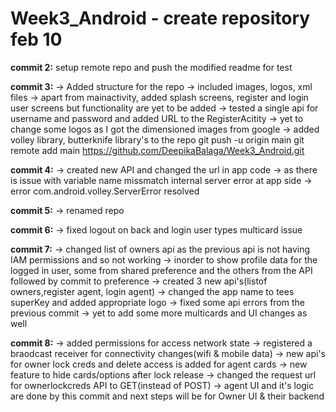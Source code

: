# Week3_Android - create repository feb 10
**commit 2:** setup remote repo and push the modified readme for test

**commit 3:**
        -> Added structure for the repo
        -> included images, logos, xml files
        -> apart from mainactivity, added splash screens, register and login user screens but functionality are yet to be added
        -> tested a single api for username and password and added URL to the RegisterAcitity
        -> yet to change some logos as I got the dimensioned images from google
	-> added volley library, butterknife library's to the repo
git push -u origin main
git remote add main https://github.com/DeepikaBalaga/Week3_Android.git

**commit 4:**
        -> created new API and changed the url in app code
        -> as there is issue with variable name missmatch internal server error at app side
        -> error com.android.volley.ServerError resolved

**commit 5:**
        -> renamed repo

**commit 6:**
	-> fixed logout on back and login user types multicard issue

**commit 7:**
        -> changed list of owners api as the previous api is not having IAM permissions and so not working
        -> inorder to show profile data for the logged in user, some from shared preference and the others from the API followed by commit to preference
        -> created 3 new api's(listof owners,register agent, login agent)
	-> changed the app name to tees superKey and added appropriate logo
	-> fixed some api errors from the previous commit
	-> yet to add some more multicards and UI changes as well

**commit 8:**
	-> added permissions for access network state
	-> registered a braodcast receiver for connectivity changes(wifi & mobile data)
	-> new api's for owner lock creds and delete access is added for agent cards
	-> new feature to hide cards/options after lock release
	-> changed the request url for ownerlockcreds API to GET(instead of POST)
	-> agent UI and it's logic are done by this commit and next steps will be for Owner UI & their backend
